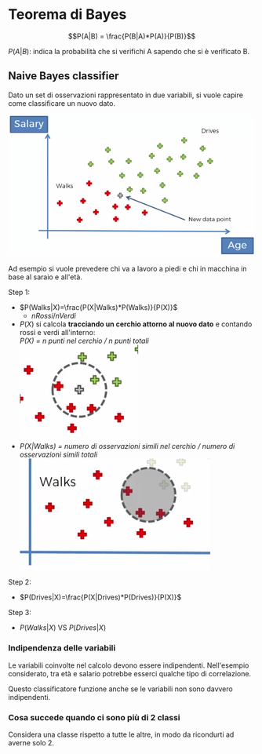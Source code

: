 # Teorema di Bayes

$$P(A|B) = \frac{P(B|A)*P(A)}{P(B)}$$

$P(A|B)$: indica la probabilità che si verifichi A sapendo che si è verificato B.

## Naive Bayes classifier

Dato un set di osservazioni rappresentato in due variabili, si vuole capire come classificare un nuovo dato.

![dati](img/001.png)

Ad esempio si vuole prevedere chi va a lavoro a piedi e chi in macchina in base al saraio e all'età.

Step 1:

- $P(Walks|X)=\frac{P(X|Walks)*P(Walks)}{P(X)}$
  - $nRossi / nVerdi$
- $P(X)$ si calcola **tracciando un cerchio attorno al nuovo dato** e contando rossi e verdi all'interno: <br>
  *P(X) = n punti nel cerchio / n punti totali* <br>
   ![radius](img/003.png)
- *P(X|Walks) = numero di osservazioni simili nel cerchio / numero di osservazioni simili totali*<br>
  ![p(X|Walks)](img/004.png)

Step 2:

- $P(Drives|X)=\frac{P(X|Drives)*P(Drives)}{P(X)}$

Step 3:

- $P(Walks|X)$ VS $P(Drives|X)$

### Indipendenza delle variabili

Le variabili coinvolte nel calcolo devono essere indipendenti.
Nell'esempio considerato, tra età e salario potrebbe esserci qualche tipo di correlazione.

Questo classificatore funzione anche se le variabili non sono davvero indipendenti.

### Cosa succede quando ci sono più di 2 classi

Considera una classe rispetto a tutte le altre, in modo da ricondurti ad averne solo 2.

